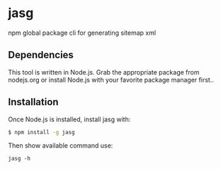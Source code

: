 # jasg
npm global package cli for generating sitemap xml

## Dependencies
This tool is written in Node.js. Grab the appropriate package from nodejs.org or install Node.js with your favorite package manager first..

## Installation
Once Node.js is installed, install jasg with:
```sh
$ npm install -g jasg
```
Then show available command use:
```
jasg -h
```